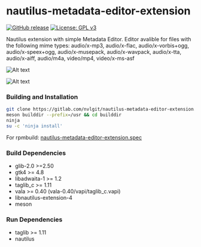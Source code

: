 # nautilus-metadata-editor-extension

[![GitHub release](https://img.shields.io/github/release/nvlgit/nautilus-metadata-editor-extension.svg)](https://github.com/nvlgit/nautilus-metadata-editor-extension/releases/)
[![License: GPL v3](https://img.shields.io/badge/License-GPL%20v3-blue.svg)](http://www.gnu.org/licenses/gpl-3.0)

Nautilus extension with simple Metadata Editor. Editor avalible for files with the following mime types: audio/x-mp3, audio/x-flac, audio/x-vorbis+ogg, audio/x-speex+ogg, audio/x-musepack, audio/x-wavpack, audio/x-tta, audio/x-aiff, audio/m4a, video/mp4, video/x-ms-asf

![Alt text](https://user-images.githubusercontent.com/29505119/41529838-11a7645c-72f7-11e8-93b9-618e43b3f94f.png)

![Alt text](https://user-images.githubusercontent.com/29505119/41529848-1ac31496-72f7-11e8-8561-0e23cc5d33a6.png)

### Building and Installation

```bash
git clone https://gitlab.com/nvlgit/nautilus-metadata-editor-extension.git && cd nautilus-metadata-editor-extension
meson builddir --prefix=/usr && cd builddir
ninja
su -c 'ninja install'
```
For rpmbuild: <a href="https://github.com/nvlgit/fedora-specs/blob/master/nautilus-metadata-editor-extension.spec">nautilus-metadata-editor-extension.spec</a> 

### Build Dependencies
* glib-2.0 >=2.50
* gtk4 >= 4.8
* libadwaita-1 >= 1.2
* taglib_c >= 1.11
* vala >= 0.40 (vala-0.40/vapi/taglib_c.vapi)
* libnautilus-extension-4
* meson

### Run Dependencies
* taglib >= 1.11
* nautilus

